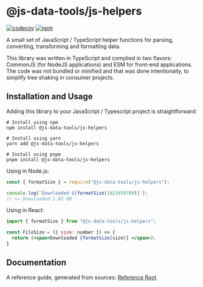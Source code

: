 # @js-data-tools/js-helpers

[![codecov][codecov-image]][codecov-url]
[![npm][npm-image]][npm-url]

A small set of JavaScript / TypeScript helper functions for parsing, converting, transforming and formatting data.

This library was written in TypeScript and complied in two flavors: CommonJS (for NodeJS applications) and ESM
for front-end applications. The code was not bundled or minified and that was done intentionally, to simplify
tree shaking in consumer projects.

## Installation and Usage

Adding this library to your JavaScript / Typescript project is straightforward:

```shell
# Install using npm
npm install @js-data-tools/js-helpers

# Install using yarn
yarn add @js-data-tools/js-helpers

# Install using pnpm
pnpm install @js-data-tools/js-helpers
```

Using in Node.js:

```js
const { formatSize } = require("@js-data-tools/js-helpers");

console.log(`Downloaded ${formatSize(1023456789)}`); 
// => Downloaded 1.02 GB
```

Using in React:

```jsx
import { formatSize } from "@js-data-tools/js-helpers";

const FileSize = ({ size: number }) => {
  return (<span>Downloaded {formatSize(size)} </span>);
}
```

## Documentation

A reference guide, generated from sources: [Reference Root](docs/ref/modules.html)

[codecov-url]: https://codecov.io/gh/js-data-tools/js-helpers
[codecov-image]: https://codecov.io/gh/js-data-tools/js-helpers/branch/master/graph/badge.svg?token=MZRT5GHT55
[npm-url]: https://www.npmjs.com/package/@js-data-tools/js-helpers
[npm-image]: https://img.shields.io/npm/v/@js-data-tools/js-helpers
